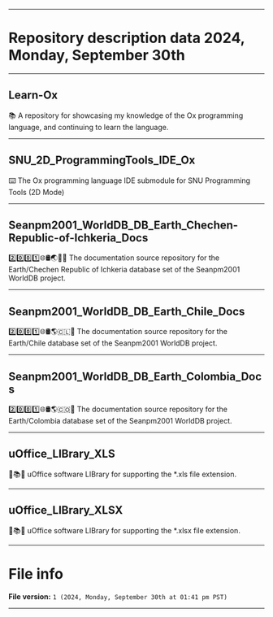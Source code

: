 
***

# Repository description data 2024, Monday, September 30th

---

## Learn-Ox

📚️ A repository for showcasing my knowledge of the Ox programming language, and continuing to learn the language. 

---

## SNU_2D_ProgrammingTools_IDE_Ox

⌨️ The Ox programming language IDE submodule for SNU Programming Tools (2D Mode)

---

## Seanpm2001_WorldDB_DB_Earth_Chechen-Republic-of-Ichkeria_Docs

2️⃣️0️⃣️0️⃣️1️⃣️🌐️🛢️🌏️🏴️📖️ The documentation source repository for the Earth/Chechen Republic of Ichkeria database set of the Seanpm2001 WorldDB project. 

---

## Seanpm2001_WorldDB_DB_Earth_Chile_Docs

2️⃣️0️⃣️0️⃣️1️⃣️🌐️🛢️🌎️🇨🇱️📖️ The documentation source repository for the Earth/Chile database set of the Seanpm2001 WorldDB project. 

---

## Seanpm2001_WorldDB_DB_Earth_Colombia_Docs

2️⃣️0️⃣️0️⃣️1️⃣️🌐️🛢️🌎️🇨🇴️📖️ The documentation source repository for the Earth/Colombia database set of the Seanpm2001 WorldDB project. 

---

## uOffice_LIBrary_XLS

📙️📚️💾️ uOffice software LIBrary for supporting the *.xls file extension.

---

## uOffice_LIBrary_XLSX

📙️📚️💾️ uOffice software LIBrary for supporting the *.xlsx file extension.

***

# File info

**File version:** `1 (2024, Monday, September 30th at 01:41 pm PST)`

***


